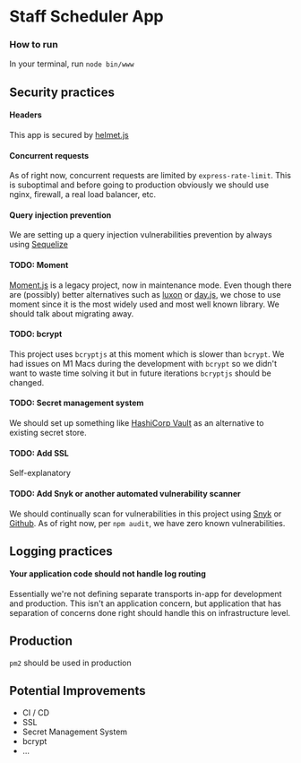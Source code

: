 # Staff Scheduler App

### How to run
In your terminal, run `node bin/www`

## Security practices

#### Headers
This app is secured by [helmet.js](https://helmetjs.github.io/)

#### Concurrent requests
As of right now, concurrent requests are limited by `express-rate-limit`. This is suboptimal and before going to 
production obviously we should use nginx, firewall, a real load balancer, etc.

#### Query injection prevention
We are setting up a query injection vulnerabilities prevention by always using [Sequelize](https://sequelize.org/)

#### TODO: Moment
[Moment.js](https://www.npmjs.com/package/moment) is a legacy project, now in maintenance mode. Even though there are (possibly) better alternatives such as [luxon](https://www.npmjs.com/package/luxon) or [day.js](https://www.npmjs.com/package/dayjs), we chose to use moment since it is the most widely used and most well known library. We should talk about migrating away.  

#### TODO: bcrypt
This project uses `bcryptjs` at this moment which is slower than `bcrypt`. We had issues on M1 Macs during the development with `bcrypt` so we didn't want to waste time solving it but in future iterations `bcryptjs` should be changed.

#### TODO: Secret management system
We should set up something like [HashiCorp Vault](https://www.vaultproject.io/) as an alternative to existing secret store.

#### TODO: Add SSL
Self-explanatory

#### TODO: Add Snyk or another automated vulnerability scanner
We should continually scan for vulnerabilities in this project using [Snyk](https://snyk.io/) or [Github](https://docs.github.com/en/code-security/code-scanning/automatically-scanning-your-code-for-vulnerabilities-and-errors). As of right now, per `npm audit`, we have zero known vulnerabilities.

## Logging practices

#### Your application code should not handle log routing
Essentially we're not defining separate transports in-app for development and production. This isn't an application concern, 
but application that has separation of concerns done right should handle this on infrastructure level.

## Production
`pm2` should be used in production

## Potential Improvements
* CI / CD
* SSL
* Secret Management System
* bcrypt
* ...
